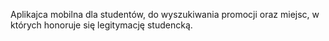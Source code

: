 Aplikajca mobilna dla studentów, do wyszukiwania promocji oraz miejsc, w których honoruje się legitymację studencką.
